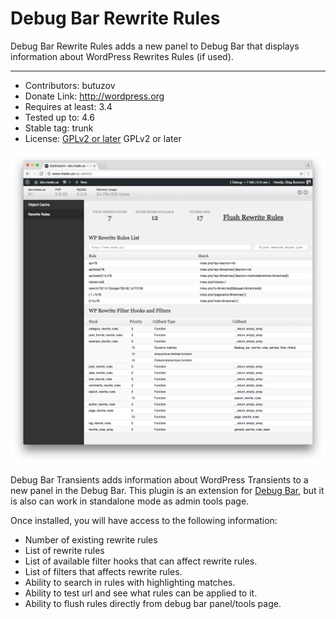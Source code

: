 # Debug Bar Rewrite Rules

Debug Bar Rewrite Rules adds a new panel to Debug Bar that displays information about WordPress Rewrites Rules (if used).

-----

* Contributors: butuzov
* Donate Link: http://wordpress.org
* Requires at least: 3.4
* Tested up to: 4.6
* Stable tag: trunk
* License: [GPLv2 or later](http://www.gnu.org/licenses/gpl-2.0.html) GPLv2 or later


![Debug Bar Rewrite Rule General Interface](screenshot-1.png)

Debug Bar Transients adds information about WordPress Transients to a new panel in the Debug Bar. This plugin is an extension for [Debug Bar](http://wordpress.org/extend/plugins/debug-bar/), but it is also can work in standalone mode as admin tools page.

Once installed, you will have access to the following information:

* Number of existing rewrite rules
* List of rewrite rules
* List of available filter hooks that can affect rewrite rules.
* List of filters that affects rewrite rules.
* Ability to search in rules with highlighting matches.
* Ability to test url and see what rules can be applied to it.
* Ability to flush rules directly from debug bar panel/tools page.
